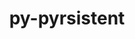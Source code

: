 ---
title: "py-pyrsistent"
layout: cache
categories: [package, develop-2025-03-16]
meta: {"compilers": ["oneapi@=2024.2.1"], "num_specs": 3, "num_specs_by_stack": {"e4s-oneapi": 3, "root": 3}, "oss": ["ubuntu22.04"], "platforms": ["linux"], "stacks": ["e4s-oneapi", "root"], "targets": ["x86_64_v3"], "versions": ["0.19.3"]}
spec_details: [{"compiler": "oneapi@=2024.2.1", "hash": "5rdqo2qw36rfbrjh42d64un3ltusurfx", "os": "ubuntu22.04", "platform": "linux", "size": "-", "stacks": ["e4s-oneapi", "root"], "target": "x86_64_v3", "variants": ["build_system=python_pip"], "versions": ["0.19.3"]}, {"compiler": "oneapi@=2024.2.1", "hash": "e32w52dimjpf2ghd6utcsgrhzh7qp6le", "os": "ubuntu22.04", "platform": "linux", "size": "-", "stacks": ["e4s-oneapi", "root"], "target": "x86_64_v3", "variants": ["build_system=python_pip"], "versions": ["0.19.3"]}, {"compiler": "oneapi@=2024.2.1", "hash": "ld6k5czhgcc3i23h5zpyuas7gfwy664k", "os": "ubuntu22.04", "platform": "linux", "size": "-", "stacks": ["e4s-oneapi", "root"], "target": "x86_64_v3", "variants": ["build_system=python_pip"], "versions": ["0.19.3"]}]
---